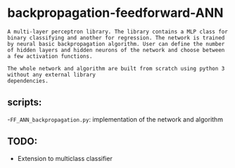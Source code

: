 # backpropagation-feedforward-ANN
    A multi-layer perceptron library. The library contains a MLP class for binary classifying and another for regression. The network is trained by neural basic backpropagation algorithm. User can define the number of hidden layers and hidden neurons of the network and choose between a few activation functions.

    The whole network and algorithm are built from scratch using python 3 without any external library 
    dependencies.

## scripts:
-`FF_ANN_backpropagation.py`: implementation of the network and algorithm

## TODO:
- Extension to multiclass classifier
